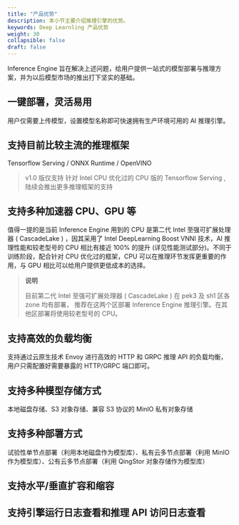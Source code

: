 ```yaml
---
title: "产品优势"
description: 本小节主要介绍推理引擎的优势。 
keywords: Deep Learnling 产品优势 
weight: 30
collapsible: false
draft: false
---
```


Inference Engine 旨在解决上述问题，给用户提供一站式的模型部署与推理方案，并为以后模型市场的推出打下坚实的基础。

## 一键部署，灵活易用

用户仅需要上传模型，设置模型名称即可快速拥有生产环境可用的 AI 推理引擎。

## 支持目前比较主流的推理框架

Tensorflow Serving / ONNX Runtime / OpenVINO 

> v1.0 版仅支持 针对 Intel CPU 优化过的 CPU 版的 Tensorflow Serving , 陆续会推出更多推理框架的支持

## 支持多种加速器 CPU、GPU 等

值得一提的是当前 Inference Engine 用到的 CPU 是第二代 Intel 至强可扩展处理器 ( CascadeLake ) ，因其采用了 Intel DeepLearning Boost VNNI 技术，AI 推理性能和较老型号的 CPU  相比有接近 100% 的提升 (详见性能测试部分)。不同于训练阶段，配合针对 CPU 优化过的框架，CPU 可以在推理环节发挥更重要的作用，与 GPU 相比可以给用户提供更低成本的选择。

> **说明**
>
> 目前第二代 Intel 至强可扩展处理器 ( CascadeLake ) 在 pek3 及 sh1 区各 zone 均有部署， 推荐在这两个区部署 Inference Engine 推理引擎。在其他区部署将使用较老型号的 CPU。

## 支持高效的负载均衡

支持通过云原生技术 Envoy 进行高效的 HTTP 和 GRPC 推理 API 的负载均衡，用户只需配置好需要暴露的 HTTP/GRPC 端口即可。

## 支持多种模型存储方式

本地磁盘存储、S3 对象存储、兼容 S3 协议的 MinIO 私有对象存储

## 支持多种部署方式

试验性单节点部署（利用本地磁盘作为模型库）、私有云多节点部署（利用 MinIO 作为模型库）、公有云多节点部署（利用 QingStor 对象存储作为模型库）

## 支持水平/垂直扩容和缩容

## 支持引擎运行日志查看和推理 API 访问日志查看

